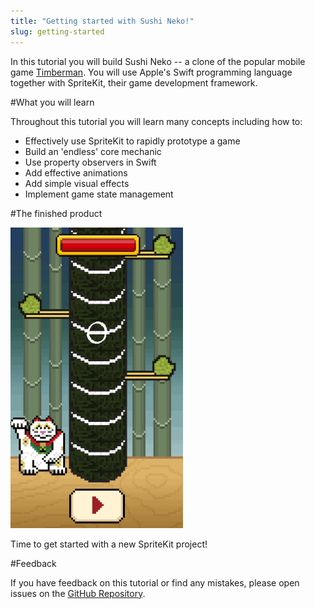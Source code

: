 ```yaml
---
title: "Getting started with Sushi Neko!"
slug: getting-started
---
```


In this tutorial you will build Sushi Neko -- a clone of the popular mobile game [Timberman](https://itunes.apple.com/us/app/timberman/id871809581?mt=8). You will use Apple's Swift programming language together with SpriteKit, their game development framework.

#What you will learn

Throughout this tutorial you will learn many concepts including how to:

- Effectively use SpriteKit to rapidly prototype a game
- Build an 'endless' core mechanic
- Use property observers in Swift
- Add effective animations
- Add simple visual effects
- Implement game state management

#The finished product

![Sushi Neko gameplay](../Tutorial-Images/animated_gameplay.gif)

Time to get started with a new SpriteKit project!

#Feedback

If you have feedback on this tutorial or find any mistakes, please open issues on the
[GitHub Repository](https://github.com/MakeSchool-Tutorials/Sushi-Neko-SpriteKit-Swift).
